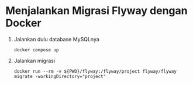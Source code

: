 # Menjalankan Migrasi Flyway dengan Docker #

1. Jalankan dulu database MySQLnya

    ```
    docker compose up
    ```

2. Jalankan migrasi

    ```
    docker run --rm -v ${PWD}/flyway:/flyway/project flyway/flyway migrate -workingDirectory="project"
    ```